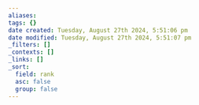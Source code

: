 ```yaml
---
aliases: 
tags: {}
date created: Tuesday, August 27th 2024, 5:51:06 pm
date modified: Tuesday, August 27th 2024, 5:51:07 pm
_filters: []
_contexts: []
_links: []
_sort:
  field: rank
  asc: false
  group: false
---
```

